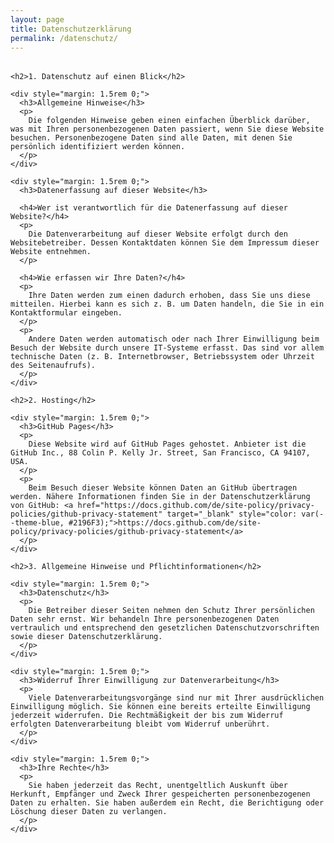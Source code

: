```yaml
---
layout: page
title: Datenschutzerklärung
permalink: /datenschutz/
---
```


<div style="margin: 2rem 0;">
  <div style="margin: 2rem 0; text-align: left; max-width: 800px; margin-left: auto; margin-right: auto;">
    
    <h2>1. Datenschutz auf einen Blick</h2>
    
    <div style="margin: 1.5rem 0;">
      <h3>Allgemeine Hinweise</h3>
      <p>
        Die folgenden Hinweise geben einen einfachen Überblick darüber, was mit Ihren personenbezogenen Daten passiert, wenn Sie diese Website besuchen. Personenbezogene Daten sind alle Daten, mit denen Sie persönlich identifiziert werden können.
      </p>
    </div>
    
    <div style="margin: 1.5rem 0;">
      <h3>Datenerfassung auf dieser Website</h3>
      
      <h4>Wer ist verantwortlich für die Datenerfassung auf dieser Website?</h4>
      <p>
        Die Datenverarbeitung auf dieser Website erfolgt durch den Websitebetreiber. Dessen Kontaktdaten können Sie dem Impressum dieser Website entnehmen.
      </p>
      
      <h4>Wie erfassen wir Ihre Daten?</h4>
      <p>
        Ihre Daten werden zum einen dadurch erhoben, dass Sie uns diese mitteilen. Hierbei kann es sich z. B. um Daten handeln, die Sie in ein Kontaktformular eingeben.
      </p>
      <p>
        Andere Daten werden automatisch oder nach Ihrer Einwilligung beim Besuch der Website durch unsere IT-Systeme erfasst. Das sind vor allem technische Daten (z. B. Internetbrowser, Betriebssystem oder Uhrzeit des Seitenaufrufs).
      </p>
    </div>
    
    <h2>2. Hosting</h2>
    
    <div style="margin: 1.5rem 0;">
      <h3>GitHub Pages</h3>
      <p>
        Diese Website wird auf GitHub Pages gehostet. Anbieter ist die GitHub Inc., 88 Colin P. Kelly Jr. Street, San Francisco, CA 94107, USA.
      </p>
      <p>
        Beim Besuch dieser Website können Daten an GitHub übertragen werden. Nähere Informationen finden Sie in der Datenschutzerklärung von GitHub: <a href="https://docs.github.com/de/site-policy/privacy-policies/github-privacy-statement" target="_blank" style="color: var(--theme-blue, #2196F3);">https://docs.github.com/de/site-policy/privacy-policies/github-privacy-statement</a>
      </p>
    </div>
    
    <h2>3. Allgemeine Hinweise und Pflichtinformationen</h2>
    
    <div style="margin: 1.5rem 0;">
      <h3>Datenschutz</h3>
      <p>
        Die Betreiber dieser Seiten nehmen den Schutz Ihrer persönlichen Daten sehr ernst. Wir behandeln Ihre personenbezogenen Daten vertraulich und entsprechend den gesetzlichen Datenschutzvorschriften sowie dieser Datenschutzerklärung.
      </p>
    </div>
    
    <div style="margin: 1.5rem 0;">
      <h3>Widerruf Ihrer Einwilligung zur Datenverarbeitung</h3>
      <p>
        Viele Datenverarbeitungsvorgänge sind nur mit Ihrer ausdrücklichen Einwilligung möglich. Sie können eine bereits erteilte Einwilligung jederzeit widerrufen. Die Rechtmäßigkeit der bis zum Widerruf erfolgten Datenverarbeitung bleibt vom Widerruf unberührt.
      </p>
    </div>
    
    <div style="margin: 1.5rem 0;">
      <h3>Ihre Rechte</h3>
      <p>
        Sie haben jederzeit das Recht, unentgeltlich Auskunft über Herkunft, Empfänger und Zweck Ihrer gespeicherten personenbezogenen Daten zu erhalten. Sie haben außerdem ein Recht, die Berichtigung oder Löschung dieser Daten zu verlangen.
      </p>
    </div>
  </div>
</div>

<style>
h2 {
  color: var(--theme-green, #4CAF50);
  border-bottom: 2px solid var(--theme-blue, #2196F3);
  padding-bottom: 0.5rem;
}

h3 {
  color: var(--theme-blue, #2196F3);
  margin-top: 2rem;
}

h4 {
  color: var(--theme-green, #4CAF50);
  margin-top: 1.5rem;
}
</style>
